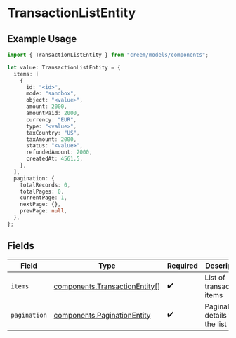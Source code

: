 # TransactionListEntity

## Example Usage

```typescript
import { TransactionListEntity } from "creem/models/components";

let value: TransactionListEntity = {
  items: [
    {
      id: "<id>",
      mode: "sandbox",
      object: "<value>",
      amount: 2000,
      amountPaid: 2000,
      currency: "EUR",
      type: "<value>",
      taxCountry: "US",
      taxAmount: 2000,
      status: "<value>",
      refundedAmount: 2000,
      createdAt: 4561.5,
    },
  ],
  pagination: {
    totalRecords: 0,
    totalPages: 0,
    currentPage: 1,
    nextPage: {},
    prevPage: null,
  },
};
```

## Fields

| Field                                                                          | Type                                                                           | Required                                                                       | Description                                                                    |
| ------------------------------------------------------------------------------ | ------------------------------------------------------------------------------ | ------------------------------------------------------------------------------ | ------------------------------------------------------------------------------ |
| `items`                                                                        | [components.TransactionEntity](../../models/components/transactionentity.md)[] | :heavy_check_mark:                                                             | List of transactions items                                                     |
| `pagination`                                                                   | [components.PaginationEntity](../../models/components/paginationentity.md)     | :heavy_check_mark:                                                             | Pagination details for the list                                                |